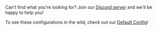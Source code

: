 Can't find what you're looking for? Join our 
[Discord server](https://discord.gg/PXUEbbF) and we'll be happy to help you!   
    
To see these configurations in the wild, check out our
[Default Config](https://github.com/PolyhedralDev/TerraDefaultConfig/tree/final-config/packs/default)!